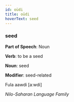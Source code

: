 ```yaml
---
id: oüdi
title: oüdi
hoverText: seed
---
```


### seed

**Part of Speech**: Noun

**Verb**: to be a seed

**Noun**: seed

**Modifier**: seed-related

Fula aawdi [aːwdi]

*Nilo-Saharan Language Family*